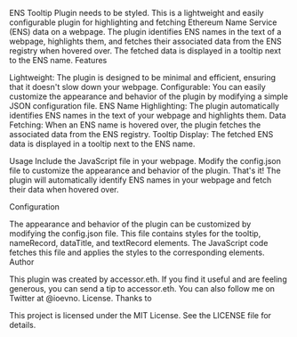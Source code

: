 ENS Tooltip Plugin
needs to be styled.
This is a lightweight and easily configurable plugin for highlighting and fetching Ethereum Name Service (ENS) data on a webpage. The plugin identifies ENS names in the text of a webpage, highlights them, and fetches their associated data from the ENS registry when hovered over. The fetched data is displayed in a tooltip next to the ENS name.
Features

Lightweight: The plugin is designed to be minimal and efficient, ensuring that it doesn't slow down your webpage. 
Configurable: You can easily customize the appearance and behavior of the plugin by modifying a simple JSON configuration file.
ENS Name Highlighting: The plugin automatically identifies ENS names in the text of your webpage and highlights them.
Data Fetching: When an ENS name is hovered over, the plugin fetches the associated data from the ENS registry.
Tooltip Display: The fetched ENS data is displayed in a tooltip next to the ENS name.

Usage
Include the JavaScript file in your webpage.
Modify the config.json file to customize the appearance and behavior of the plugin.
That's it! The plugin will automatically identify ENS names in your webpage and fetch their data when hovered over.

Configuration

The appearance and behavior of the plugin can be customized by modifying the config.json file. This file contains styles for the tooltip, nameRecord, dataTitle, and textRecord elements. The JavaScript code fetches this file and applies the styles to the corresponding elements.
Author

This plugin was created by accessor.eth. If you find it useful and are feeling generous, you can send a tip to accessor.eth. You can also follow me on Twitter at @ioevno.
License. Thanks to

This project is licensed under the MIT License. See the LICENSE file for details.
